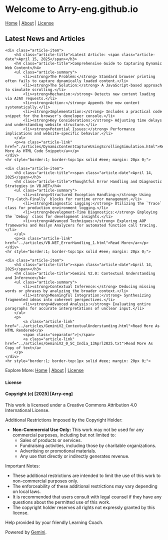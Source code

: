 <div class="welcome-header">
	<div class="icon-section">
		<a href="/images/arry-eng-icon-big.jpg" class="icon-link"></a>
	</div>
	<span>
		<h1 class="welcome-title">Welcome to Arry-eng.github.io</h1>
		<p class="top-navigation">
			<a href="/">Home</a> <span class="separator">|</span>
			<a href="/About.html">About</a> <span class="separator">|</span>
			<a href="/LICENSE.md">License</a>
		</p>
	<span>
</div>

<div class="articles-section">
    <h2 class="articles-header">Latest News and Articles</h2>

    <div class="article-item">
        <h3 class="article-title">Latest Article: <span class="article-date">April 15, 2025</span></h3>
        <h4 class="article-title">Comprehensive Guide to Capturing Dynamic Web Content</h4>
        <ul class="article-summary">
            <li><strong>The Problem:</strong> Standard browser printing often fails to capture dynamically loaded content.</li>
            <li><strong>The Solution:</strong> A JavaScript-based approach to simulate scrolling.</li>
            <li><strong>Mechanism:</strong> Detects new content loading via AJAX requests.</li>
            <li><strong>Action:</strong> Appends the new content systematically.</li>
            <li><strong>Implementation:</strong> Includes a practical code snippet for the browser's developer console.</li>
            <li><strong>Key Considerations:</strong> Adjusting time delays and understanding website structure.</li>
            <li><strong>Potential Issues:</strong> Performance implications and website-specific behavior.</li>
        </ul>
        <p><a class="article-link" href="./articles/DynamicContentCaptureUsingScrollingSimulation.html">Read More As HTML Code Snippet</a></p>
    </div>
    <hr style="border:1; border-top:1px solid #eee; margin: 20px 0;">

    <div class="article-item">
        <h3 class="article-title"><span class="article-date">April 14, 2025</span></h3>
        <h4 class="article-title">Thoughtful Error Handling and Diagnostic Strategies in VB.NET</h4>
        <ul class="article-summary">
            <li><strong>Structured Exception Handling:</strong> Using `Try-Catch-Finally` blocks for runtime error management.</li>
            <li><strong>Diagnostic Logging:</strong> Utilizing the `Trace` class for production environment logging.</li>
            <li><strong>Development-Time Diagnostics:</strong> Employing the `Debug` class for development insights.</li>
            <li><strong>Advanced Techniques:</strong> Exploring AOP frameworks and Roslyn Analyzers for automated function call tracing.</li>
        </ul>
        <p><a class="article-link" href="../articles/VB.NET_ErrorHandling_1.html">Read More</a></p>
    </div>
    <hr style="border:1; border-top:1px solid #eee; margin: 20px 0;">

    <div class="article-item">
        <h3 class="article-title"><span class="article-date">April 14, 2025</span></h3>
        <h4 class="article-title">Gemini V2.0: Contextual Understanding and Inference</h4>
        <ul class="article-summary">
            <li><strong>Contextual Inference:</strong> Deducing missing words or phrases by analyzing the broader context.</li>
            <li><strong>Meaningful Integration:</strong> Synthesizing fragmented ideas into coherent perspectives.</li>
            <li><strong>Advanced Analysis:</strong> Evaluating entire paragraphs for accurate interpretations of unclear input.</li>
        </ul>
        <p>
            <a class="article-link" href="../articles/GeminiV2_ContextualUnderstanding.html">Read More As HTML Rendered</a>
            <span class="separator">|</span>
            <a class="article-link" href="../articles/GeminiV2_0_SC_India_13Aprl2025.txt">Read More As Copy of text</a>
        </p>
    </div>
    <hr style="border:1; border-top:1px solid #eee; margin: 20px 0;">
</div>

<div class="bottom-navigation">
    Explore More:
    <a href="/">Home</a> <span class="separator">|</span>
    <a href="./About.html">About</a> <span class="separator">|</span>
    <a href="./LICENSE.md">License</a>
</div>

<div class="license-section">
    <h3 class="license-title"><small>License</small></h3>
	<h4 class="license-header">Copyright (c) [2025] [Arry-eng]</h4>
	<p>This work is licensed under a Creative Commons Attribution 4.0 International License.</p>
	<p class="license-restrictions-title">Additional Restrictions Imposed by the Copyright Holder:</p>
	<ul class="license-restrictions-list">
		<li><strong>Non-Commercial Use Only:</strong> This work may not be used for any commercial purposes, including but not limited to:
			<ul>
				<li>Sales of products or services.</li>
				<li>Fundraising activities, including those by charitable organizations.</li>
				<li>Advertising or promotional materials.</li>
				<li>Any use that directly or indirectly generates revenue.</li>
			</ul>
		</li>
	</ul>
	<p class="license-notes-title">Important Notes:</p>
	<ul class="license-notes-list">
		<li>These additional restrictions are intended to limit the use of this work to non-commercial purposes only.</li>
		<li>The enforceability of these additional restrictions may vary depending on local laws.</li>
		<li>It is recommended that users consult with legal counsel if they have any questions about the permitted use of this work.</li>
		<li>The copyright holder reserves all rights not expressly granted by this license.</li>
	</ul>
	<p class="credit">Help provided by your friendly Learning Coach.</p>
	<p class="gemini-credit">Powered by <a href="https://gemini.google.com/" target="_blank" class="gemini-link">Gemini</a>.</p>
</div>